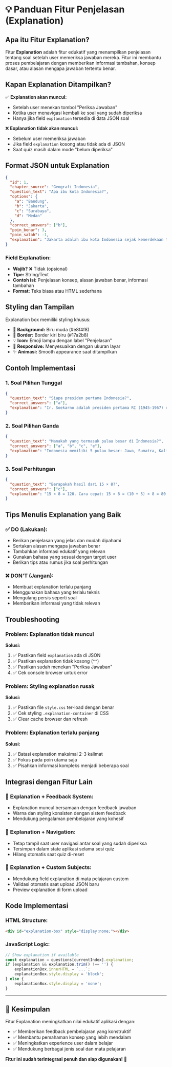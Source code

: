 # 💡 Panduan Fitur Penjelasan (Explanation)

## Apa itu Fitur Explanation?

Fitur **Explanation** adalah fitur edukatif yang menampilkan penjelasan tentang soal setelah user memeriksa jawaban mereka. Fitur ini membantu proses pembelajaran dengan memberikan informasi tambahan, konsep dasar, atau alasan mengapa jawaban tertentu benar.

## Kapan Explanation Ditampilkan?

✅ **Explanation akan muncul:**
- Setelah user menekan tombol "Periksa Jawaban"
- Ketika user menavigasi kembali ke soal yang sudah diperiksa
- Hanya jika field `explanation` tersedia di data JSON soal

❌ **Explanation tidak akan muncul:**
- Sebelum user memeriksa jawaban
- Jika field `explanation` kosong atau tidak ada di JSON
- Saat quiz masih dalam mode "belum diperiksa"

## Format JSON untuk Explanation

```json
{
  "id": 1,
  "chapter_source": "Geografi Indonesia",
  "question_text": "Apa ibu kota Indonesia?",
  "options": {
    "a": "Bandung",
    "b": "Jakarta", 
    "c": "Surabaya",
    "d": "Medan"
  },
  "correct_answers": ["b"],
  "poin_benar": 3,
  "poin_salah": -1,
  "explanation": "Jakarta adalah ibu kota Indonesia sejak kemerdekaan tahun 1945. Jakarta juga merupakan pusat pemerintahan dan ekonomi Indonesia."
}
```

### Field Explanation:
- **Wajib?** ❌ Tidak (opsional)
- **Tipe:** String/Text
- **Contoh isi:** Penjelasan konsep, alasan jawaban benar, informasi tambahan
- **Format:** Teks biasa atau HTML sederhana

## Styling dan Tampilan

Explanation box memiliki styling khusus:
- 🎨 **Background:** Biru muda (#e8f4f8)
- 🔹 **Border:** Border kiri biru (#17a2b8)
- 💡 **Icon:** Emoji lampu dengan label "Penjelasan"
- 📱 **Responsive:** Menyesuaikan dengan ukuran layar
- ✨ **Animasi:** Smooth appearance saat ditampilkan

## Contoh Implementasi

### 1. Soal Pilihan Tunggal
```json
{
  "question_text": "Siapa presiden pertama Indonesia?",
  "correct_answers": ["a"],
  "explanation": "Ir. Soekarno adalah presiden pertama RI (1945-1967) dan Proklamator kemerdekaan Indonesia."
}
```

### 2. Soal Pilihan Ganda
```json
{
  "question_text": "Manakah yang termasuk pulau besar di Indonesia?",
  "correct_answers": ["a", "b", "c", "e"],
  "explanation": "Indonesia memiliki 5 pulau besar: Jawa, Sumatra, Kalimantan, Sulawesi, dan Papua. Bali termasuk pulau kecil."
}
```

### 3. Soal Perhitungan
```json
{
  "question_text": "Berapakah hasil dari 15 × 8?",
  "correct_answers": ["c"],
  "explanation": "15 × 8 = 120. Cara cepat: 15 × 8 = (10 + 5) × 8 = 80 + 40 = 120"
}
```

## Tips Menulis Explanation yang Baik

### ✅ **DO (Lakukan):**
- Berikan penjelasan yang jelas dan mudah dipahami
- Sertakan alasan mengapa jawaban benar
- Tambahkan informasi edukatif yang relevan
- Gunakan bahasa yang sesuai dengan target user
- Berikan tips atau rumus jika soal perhitungan

### ❌ **DON'T (Jangan):**
- Membuat explanation terlalu panjang
- Menggunakan bahasa yang terlalu teknis
- Mengulang persis seperti soal
- Memberikan informasi yang tidak relevan

## Troubleshooting

### Problem: Explanation tidak muncul
**Solusi:**
1. ✅ Pastikan field `explanation` ada di JSON
2. ✅ Pastikan explanation tidak kosong (`""`)
3. ✅ Pastikan sudah menekan "Periksa Jawaban"
4. ✅ Cek console browser untuk error

### Problem: Styling explanation rusak
**Solusi:**
1. ✅ Pastikan file `style.css` ter-load dengan benar
2. ✅ Cek styling `.explanation-container` di CSS
3. ✅ Clear cache browser dan refresh

### Problem: Explanation terlalu panjang
**Solusi:**
1. ✅ Batasi explanation maksimal 2-3 kalimat
2. ✅ Fokus pada poin utama saja
3. ✅ Pisahkan informasi kompleks menjadi beberapa soal

## Integrasi dengan Fitur Lain

### 🔗 **Explanation + Feedback System:**
- Explanation muncul bersamaan dengan feedback jawaban
- Warna dan styling konsisten dengan sistem feedback
- Mendukung pengalaman pembelajaran yang kohesif

### 🔗 **Explanation + Navigation:**
- Tetap tampil saat user navigasi antar soal yang sudah diperiksa
- Tersimpan dalam state aplikasi selama sesi quiz
- Hilang otomatis saat quiz di-reset

### 🔗 **Explanation + Custom Subjects:**
- Mendukung field explanation di mata pelajaran custom
- Validasi otomatis saat upload JSON baru
- Preview explanation di form upload

## Kode Implementasi

### HTML Structure:
```html
<div id="explanation-box" style="display:none;"></div>
```

### JavaScript Logic:
```javascript
// Show explanation if available
const explanation = questions[currentIndex].explanation;
if (explanation && explanation.trim() !== '') {
    explanationBox.innerHTML = `...`;
    explanationBox.style.display = 'block';
} else {
    explanationBox.style.display = 'none';
}
```

---

## 🎯 Kesimpulan

Fitur Explanation meningkatkan nilai edukatif aplikasi dengan:
- ✅ Memberikan feedback pembelajaran yang konstruktif
- ✅ Membantu pemahaman konsep yang lebih mendalam  
- ✅ Meningkatkan experience user dalam belajar
- ✅ Mendukung berbagai jenis soal dan mata pelajaran

**Fitur ini sudah terintegrasi penuh dan siap digunakan!** 🚀
